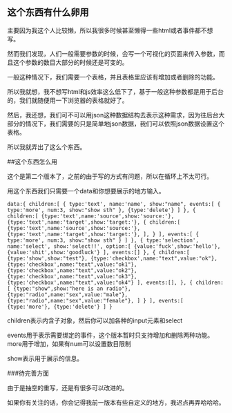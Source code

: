 ## 这个东西有什么卵用

主要因为我这个人比较懒，所以我很多时候甚至懒得一些html或者事件都不想写。

然而我们发现，人们一般需要参数的时候，会写一个可视化的页面来传入参数，而且这个参数的数目大部分的时候还是可变的。

一般这种情况下，我们需要一个表格，并且表格里应该有增加或者删除的功能。

所以我就想，我不想写html和js效率这么低下了，基于一般这种参数都是用于后台的，我们就随便用一下浏览器的表格就好了。

然后，我还想，我们可不可以用json这种数据结构去表示这种需求，因为往后台大部分的情况下，我们需要的只是简单地json数据，我们可以依照json数据设置这个表格。

所以我就弄出了这么个东西。

##这个东西怎么用

这个是第二个版本了，之前的由于写的方式有问题，所以在循环上不太可行。

用这个东西我们只需要一个data和你想要展示的地方输入。

`
data:{
        children:[
            {
                type:'text',
                name:'name',
                show:"name",
                events:[
                    {   
                        type:'more',
                        num:3,
                        show:"show sth"
                    },
                    {type:'delete'}
                ]
            },
            {
                children:[
                    {type:'text',name:'source',show:'source:'},
                    {type:'text',name:'target',show:'target:'},
                    {
                        children:[
                            {type:'text',name:'source',show:'source:'},
                            {type:'text',name:'target',show:'target:'},
                        ],
                    }
                ],
                events:[
                    {   
                        type:'more',
                        num:3,
                        show:"show sth"
                    }
                ]
            },
            {
                type:'selection',
                name:'select',
                show:'select!!',
                option:[
                    {value:'fuck',show:'hello'},
                    {value:'shit',show:'goodluck'}
                ],
                events:[]
            },
            {
                children:[
                    {type:'show',show:"test"},
                    {type:'checkbox',name:"text",value:"ok"},
                    {type:'checkbox',name:"text",value:"ok1"},
                    {type:'checkbox',name:"text",value:"ok2"},
                    {type:'checkbox',name:"text",value:"ok3"},
                    {type:'checkbox',name:"text",value:"ok4"}
                ],
                events:[],
            },
            {
                children:[
                    {type:"show",show:"here is an radio"},
                    {type:"radio",name:"sex",value:"male"},
                    {type:"radio",name:"sex",value:"female"},
                ]
            }
        ],
        events:[
            {type:'more'},
            {type:'delete'}
        ]
    }
`

children表示内含子对象，然后你可以加各种的input元素和select

events用于表示需要绑定的事件，这个版本暂时只支持增加和删除两种功能。more用于增加，如果有num可以设置数目限制

show表示用于展示的信息。

###待完善方面

由于是抽空的重写，还是有很多可以改进的。

如果你有关注的话，你会记得我前一版本有些自定义的地方，我迟点再弄哈哈哈。